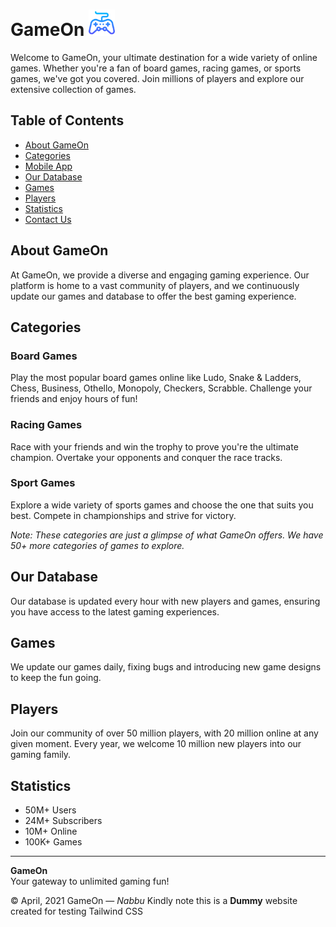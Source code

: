 # GameOn    <img src="Logo.png" alt="GameOn Logo" width="42" height="42">


Welcome to GameOn, your ultimate destination for a wide variety of online games. Whether you're a fan of board games, racing games, or sports games, we've got you covered. Join millions of players and explore our extensive collection of games. 

## Table of Contents
- [About GameOn](#about-gameon)
- [Categories](#categories)
- [Mobile App](#mobile-app)
- [Our Database](#our-database)
- [Games](#games)
- [Players](#players)
- [Statistics](#statistics)
- [Contact Us](#contact-us)

## About GameOn

At GameOn, we provide a diverse and engaging gaming experience. Our platform is home to a vast community of players, and we continuously update our games and database to offer the best gaming experience.

## Categories

### Board Games
Play the most popular board games online like Ludo, Snake & Ladders, Chess, Business, Othello, Monopoly, Checkers, Scrabble. Challenge your friends and enjoy hours of fun!

### Racing Games
Race with your friends and win the trophy to prove you're the ultimate champion. Overtake your opponents and conquer the race tracks.

### Sport Games
Explore a wide variety of sports games and choose the one that suits you best. Compete in championships and strive for victory.

*Note: These categories are just a glimpse of what GameOn offers. We have 50+ more categories of games to explore.*

## Our Database

Our database is updated every hour with new players and games, ensuring you have access to the latest gaming experiences.

## Games

We update our games daily, fixing bugs and introducing new game designs to keep the fun going.

## Players

Join our community of over 50 million players, with 20 million online at any given moment. Every year, we welcome 10 million new players into our gaming family.

## Statistics

- 50M+ Users
- 24M+ Subscribers
- 10M+ Online
- 100K+ Games
---

**GameOn**  
Your gateway to unlimited gaming fun!

© April, 2021 GameOn — *Nabbu*
Kindly note this is a **Dummy** website created for testing Tailwind CSS
